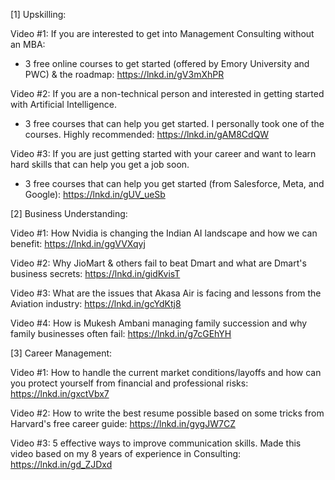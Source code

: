 [1] Upskilling:

Video #1: If you are interested to get into Management Consulting without an MBA:
- 3 free online courses to get started (offered by Emory University and PWC) & the roadmap: https://lnkd.in/gV3mXhPR

Video #2: If you are a non-technical person and interested in getting started with Artificial Intelligence.
- 3 free courses that can help you get started. I personally took one of the courses. Highly recommended: https://lnkd.in/gAM8CdQW

Video #3: If you are just getting started with your career and want to learn hard skills that can help you get a job soon.
- 3 free courses that can help you get started (from Salesforce, Meta, and Google): https://lnkd.in/gUV_ueSb

[2] Business Understanding:

Video #1: How Nvidia is changing the Indian AI landscape and how we can benefit: https://lnkd.in/ggVVXqyj

Video #2: Why JioMart & others fail to beat Dmart and what are Dmart's business secrets: https://lnkd.in/gidKvisT

Video #3: What are the issues that Akasa Air is facing and lessons from the Aviation industry: https://lnkd.in/gcYdKtj8

Video #4: How is Mukesh Ambani managing family succession and why family businesses often fail: https://lnkd.in/g7cGEhYH

[3] Career Management:

Video #1: How to handle the current market conditions/layoffs and how can you protect yourself from financial and professional risks: https://lnkd.in/gxctVbx7

Video #2: How to write the best resume possible based on some tricks from Harvard's free career guide: https://lnkd.in/gygJW7CZ

Video #3: 5 effective ways to improve communication skills. Made this video based on my 8 years of experience in Consulting: https://lnkd.in/gd_ZJDxd
